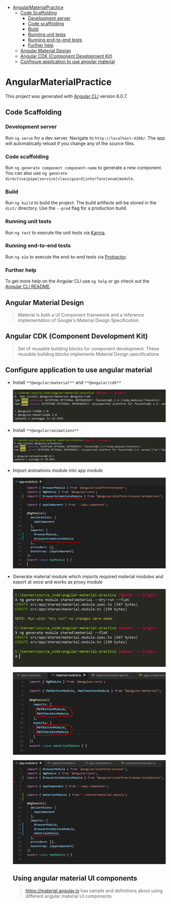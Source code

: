 <!-- TOC -->

- [AngularMaterialPractice](#angularmaterialpractice)
    - [Code Scaffolding](#code-scaffolding)
        - [Development server](#development-server)
        - [Code scaffolding](#code-scaffolding)
        - [Build](#build)
        - [Running unit tests](#running-unit-tests)
        - [Running end-to-end tests](#running-end-to-end-tests)
        - [Further help](#further-help)
    - [Angular Material Design](#angular-material-design)
    - [Angular CDK (Component Development Kit)](#angular-cdk-component-development-kit)
    - [Configure application to use angular material](#configure-application-to-use-angular-material)

<!-- /TOC -->

# AngularMaterialPractice

This project was generated with [Angular CLI](https://github.com/angular/angular-cli) version 6.0.7.

## Code Scaffolding

### Development server

Run `ng serve` for a dev server. Navigate to `http://localhost:4200/`. The app will automatically reload if you change any of the source files.

### Code scaffolding

Run `ng generate component component-name` to generate a new component. You can also use `ng generate directive|pipe|service|class|guard|interface|enum|module`.

### Build

Run `ng build` to build the project. The build artifacts will be stored in the `dist/` directory. Use the `--prod` flag for a production build.

### Running unit tests

Run `ng test` to execute the unit tests via [Karma](https://karma-runner.github.io).

### Running end-to-end tests

Run `ng e2e` to execute the end-to-end tests via [Protractor](http://www.protractortest.org/).

### Further help

To get more help on the Angular CLI use `ng help` or go check out the [Angular CLI README](https://github.com/angular/angular-cli/blob/master/README.md).

## Angular Material Design

>Material is both a UI Component framework and a reference implementation of Google's Material Design Specification

## Angular CDK (Component Development Kit)
 
> Set of reusable building blocks for component development. These reusable building blocks implements Material Design specifications

## Configure application to use angular material

* Install `**@angular/material**` and `**@angular/cdk**`

  ![@angular/material and @angular/cdk](readme_images/1.install_angular_material_and_angular_cdk.JPG "Installing @angular/material and @angular/cdk")

* Install `**@angular/animations**`

  ![@angular/material and @angular/cdk](readme_images/2.install_angular_animations.JPG "Installing @angular/material and @angular/cdk")

* Import animations module into app module

   ![Import animations module](readme_images/3.import_animations_module_in_app_module.JPG "Import animations module")

* Generate material module which imports required material modules and export at once and works as proxy module

  ![Generate new material module](readme_images\4.gnerate_a_module_which_imports_all_material_modules_and_exports_it_at_once.JPG "Generate new material module")

  ![Import necessary material modules and expl=ort them](readme_images/5.import_necessary_material_design_modules_and_explort_them.JPG "Import necessary material modules")

  ![Import material module in app module](readme_images/6.import_material_module_in_app_module.JPG "Import material module in app module")

  ## Using angular material UI components
  >https://material.angular.io has sample and definitions about using different angular material UI components